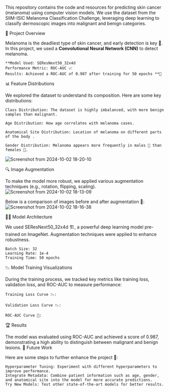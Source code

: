 This repository contains the code and resources for predicting skin cancer (melanoma) using computer vision models. We use the dataset from the SIIM-ISIC Melanoma Classification Challenge, leveraging deep learning to classify dermoscopic images into malignant and benign categories.

🎯 Project Overview

Melanoma is the deadliest type of skin cancer, and early detection is key 🔑. In this project, we used a **Convolutional Neural Network (CNN)** to detect melanoma.

    **Model Used: SEResNext50_32x4d 
    Performance Metric: ROC-AUC 📈
    Results: Achieved a ROC-AUC of 0.987 after training for 50 epochs **🏅

📊 Feature Distributions

We explored the dataset to understand its composition. Here are some key distributions:

    Class Distribution: The dataset is highly imbalanced, with more benign samples than malignant.

    Age Distribution: How age correlates with melanoma cases.

    Anatomical Site Distribution: Location of melanoma on different parts of the body .

    Gender Distribution: Melanoma appears more frequently in males 👨 than females 👩.
![Screenshot from 2024-10-02 18-20-10](https://github.com/user-attachments/assets/0bfc7b63-6790-43ce-b84e-348dc4c8755a)

🔍 Image Augmentation

To make the model more robust, we applied various augmentation techniques (e.g., rotation, flipping, scaling). 
![Screenshot from 2024-10-02 18-13-09](https://github.com/user-attachments/assets/07151072-fb3f-4c49-b963-214d1560286e)

Below is a comparison of images before and after augmentation 🎨:
![Screenshot from 2024-10-02 18-16-38](https://github.com/user-attachments/assets/7eacfe6b-8073-4a59-984e-753c7114317d)


🧑‍💻 Model Architecture

We used SEResNext50_32x4d 🏗️, a powerful deep learning model pre-trained on ImageNet. Augmentation techniques were applied to enhance robustness.

    Batch Size: 32 
    Learning Rate: 1e-4 
    Training Time: 50 epochs 

📉 Model Training Visualizations

During the training process, we tracked key metrics like training loss, validation loss, and ROC-AUC to measure performance:

    Training Loss Curve 📉:

    Validation Loss Curve 📉:

    ROC-AUC Curve 🏅:

🏆 Results

The model was evaluated using ROC-AUC and achieved a score of 0.987, demonstrating a high ability to distinguish between malignant and benign lesions.
🔧 Future Work

Here are some steps to further enhance the project 🚀:

    Hyperparameter Tuning: Experiment with different hyperparameters to improve performance.
    Integrate Metadata: Combine patient information such as age, gender, and anatomical site into the model for more accurate predictions.
    Try New Models: Test other state-of-the-art models for better results.
